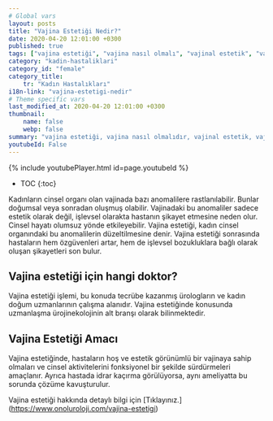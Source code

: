 ```yaml
---
# Global vars
layout: posts
title: "Vajina Estetiği Nedir?"
date: 2020-04-20 12:01:00 +0300
published: true
tags: ["vajina estetiği", "vajina nasıl olmalı", "vajinal estetik", "vajina estetiği ameliyatı", "vajinal estetik avantajı", "vajina estetiği gerektiren durumlar", "Vajina Estetiği Nedir", "vajina estetiği doktor", "Vajina Estetiği Amacı", "Vajina Şekil Bozukluğu", "Vajina Estetiği Lazer" ,"vajina anatomisi", "vajina ameliyatı" , "labioplasti" , "klitoris ameliyatı", "klitoris estetiği" "Labium estetiği", "iç dudak ameliyatı" , "dış dudak ameliyatı", "pubis estetiği", "himenoplasti ", "vajina daraltma" , "vajinoplasti",  "vajina daraltma nedir", "vajina daraltma ameliyatı", "vajina sarkması", "vajina sarkması ameliyatı", "Turc tekniği", "Turc ameliyatı"]
category: "kadin-hastaliklari"
category_id: "female"
category_title:
    tr: "Kadın Hastalıkları"
i18n-link: "vajina-estetigi-nedir"
# Theme specific vars
last_modified_at: 2020-04-20 12:01:00 +0300
thumbnail:
    name: false
    webp: false
summary: "vajina estetiği, vajina nasıl olmalıdır, vajinal estetik, vajinal estetik ücreti, vajinal estetik ameliyatı, vajinal estetik avantajları, vajinal estetik gerektiren durumlar, Vajina Estetiği Nedir, Vajina estetiği için hangi doktor, Vajina Estetiği Amacı, Vajina Şekil Bozuklukları, Vajina Estetiğinde Lazer "
youtubeId: False
---
```

{% include youtubePlayer.html id=page.youtubeId %}

* TOC
{:toc}

Kadınların cinsel organı olan vajinada bazı anomalilere rastlanılabilir. Bunlar doğumsal veya sonradan oluşmuş olabilir. Vajinadaki bu anomaliler sadece estetik olarak değil, işlevsel olarakta hastanın şikayet etmesine neden olur. Cinsel hayatı olumsuz yönde etkileyebilir. Vajina estetiği, kadın cinsel organındaki bu anomalilerin düzeltilmesine denir. Vajina estetiği sonrasında hastaların hem özgüvenleri artar, hem de işlevsel bozukluklara bağlı olarak oluşan şikayetleri son bulur.

## Vajina estetiği için hangi doktor?

Vajina estetiği işlemi, bu konuda tecrübe kazanmış ürologların ve kadın doğum uzmanlarının çalışma alanıdır. Vajina estetiğinde konusunda uzmanlaşma ürojinekolojinin alt branşı olarak bilinmektedir.

## Vajina Estetiği Amacı

Vajina estetiğinde, hastaların hoş ve estetik görünümlü bir vajinaya sahip olmaları ve cinsel aktivitelerini fonksiyonel bir şekilde sürdürmeleri amaçlanır. Ayrıca hastada idrar kaçırma görülüyorsa, aynı ameliyatta bu sorunda çözüme kavuşturulur.


Vajina estetiği hakkında detaylı bilgi için [Tıklayınız.] (https://www.onoluroloji.com/vajina-estetigi)
